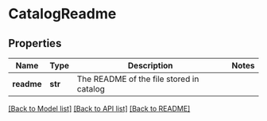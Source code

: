 # CatalogReadme

## Properties
Name | Type | Description | Notes
------------ | ------------- | ------------- | -------------
**readme** | **str** | The README of the file stored in catalog | 

[[Back to Model list]](../README.md#documentation-for-models) [[Back to API list]](../README.md#documentation-for-api-endpoints) [[Back to README]](../README.md)


